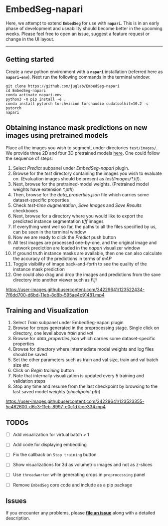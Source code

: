 # EmbedSeg-napari

Here, we attempt to extend **`EmbedSeg`** for use with **`napari`**. This is in an early phase of development and useability should become better in the upcoming weeks. Please feel free to open an issue, suggest a feature request or change in the UI layout.

----------------------------------

## Getting started

Create a new python environment with a **`napari`** installation (referred here as **`napari-env`**). Next run the following commands in the terminal window:

```
git clone https://github.com/juglab/EmbedSeg-napari
cd EmbedSeg-napari
conda activate napari-env
python3 -m pip install -e .
conda install pytorch torchvision torchaudio cudatoolkit=10.2 -c pytorch
napari
```

## Obtaining instance mask predictions on new images using pretrained models

Place all the images you wish to segment, under directories `test/images/`. We provide three 2D and four 3D pretrained models [here](https://github.com/juglab/EmbedSeg/tree/main/pretrained_models). One could follow the sequence of steps:

1. Select _Predict_ subpanel under _EmbedSeg-napari_ plugin.
2. Browse for the _test_ directory containing the images you wish to evaluate on. (Evaluation images should be present as _test/images/*.tif_).  
3. Next, browse for the pretrained-model weights. (Pretrained model weights have extension _*.pth_)
4. Then, browse for the _data_properties.json_ file which carries some dataset-specific properties
5. Check _test-time augmentation_, _Save Images_ and _Save Results_ checkboxes
6. Next, browse for a directory where you would like to export the predicted instance segmentation _tiff_ images
7. If everything went well so far, the paths to all the files specified by us, can be seen in the terminal window
8. Now we are ready to click the _Predict_ push button
9. All test images are processed one-by-one, and the original image and network prediction are loaded in the _napari_ visualizer window
10. If ground truth instance masks are available, then one can also calculate the accuracy of the predictions in terms of _mAP_
11. Toggle visibility of image back-and-forth to see the quality of the instance mask prediction
12. One could also drag and drop the images and predictions from the save directory into another viewer such as _Fiji_



https://user-images.githubusercontent.com/34229641/123522434-7f6dd700-d6bd-11eb-8d8b-595ae4c91481.mp4


## Training and Visualization

1. Select _Train_ subpanel under EmbedSeg-napari plugin
2. Browse for crops generated in the preprocessing stage. Single click on directory, one level above _train_ and _val_
3. Browse for _data_properties.json_ which carries some dataset-specific properties
4. Browse for directory where intermediate model weights and log files should be saved
5. Set the other parameters such as train and val size, train and val batch size etc
6. Click on _Begin training_ button
7. Note that internally visualization is updated every 5 training and validation steps 
8. Stop any time and resume from the last checkpoint by browsing to the last saved model weights (_checkpoint.pth_)




https://user-images.githubusercontent.com/34229641/123523355-5c462600-d6c3-11eb-8997-e0c1d7cee334.mp4


## TODOs
- [ ] Add visualization for virtual batch > 1
- [ ] Add code for displaying embedding 
- [ ] Fix the callback on `Stop training` button 
- [ ] Show visualizations for 3d as volumetric images and not as z-slices 
- [ ] Use `threadworker` while generating crops in `preprocessing` panel
- [ ] Remove `EmbedSeg` core code and include as a pip package




## Issues

If you encounter any problems, please **[file an issue]** along with a detailed description.

[napari]: https://github.com/napari/napari
[Cookiecutter]: https://github.com/audreyr/cookiecutter
[@napari]: https://github.com/napari
[MIT]: http://opensource.org/licenses/MIT
[BSD-3]: http://opensource.org/licenses/BSD-3-Clause
[GNU GPL v3.0]: http://www.gnu.org/licenses/gpl-3.0.txt
[GNU LGPL v3.0]: http://www.gnu.org/licenses/lgpl-3.0.txt
[Apache Software License 2.0]: http://www.apache.org/licenses/LICENSE-2.0
[Mozilla Public License 2.0]: https://www.mozilla.org/media/MPL/2.0/index.txt
[cookiecutter-napari-plugin]: https://github.com/napari/cookiecutter-napari-plugin
[file an issue]: https://github.com/mlbyml/EmbedSeg-napari/issues
[napari]: https://github.com/napari/napari
[tox]: https://tox.readthedocs.io/en/latest/
[pip]: https://pypi.org/project/pip/
[PyPI]: https://pypi.org/
